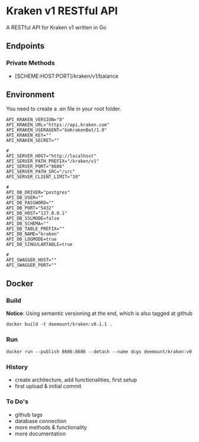 # Kraken v1 RESTful API

A RESTful API for Kraken v1 written in Go

## Endpoints

### Private Methods

* [SCHEME:HOST:PORT]/kraken/v1/balance

## Environment

You need to create a .en file in your root folder.

```shell
API_KRAKEN_VERSION="0"
API_KRAKEN_URL="https://api.kraken.com"
API_KRAKEN_USERAGENT="GoKrakenBot/1.0"
API_KRAKEN_KEY=""
API_KRAKEN_SECRET=""

#
API_SERVER_HOST="http://localhost"
API_SERVER_PATH_PREFIX="/kraken/v1"
API_SERVER_PORT="8686"
API_SERVER_PATH_SRC="/src"
API_SERVER_CLIENT_LIMIT="10"

#
API_DB_DRIVER="postgres"
API_DB_USER=""
API_DB_PASSWORD=""
API_DB_PORT="5432"
API_DB_HOST="127.0.0.1"
API_DB_SSLMODE=false
API_DB_SCHEMA=""
API_DB_TABLE_PREFIX=""
API_DB_NAME="kraken"
API_DB_LOGMODE=true
API_DB_SINGULARTABLE=true

#
API_SWAGGER_HOST=""
API_SWAGGER_PORT=""

```

## Docker

### Build

**Notice**:
Using semantic versioning at the end, which is also tagged at github

```dockerfile
docker build -t deemount/kraken:v0.1.1 .
```

### Run

```dockerfile
docker run --publish 8686:8686 --detach --name dcgs deemount/kraken:v0.1.1  
```

### History

* create architecture, add functionalities, first setup
* first upload & initial commit

### To Do's

* github tags
* database connection
* more methods & functionality
* more documentation
